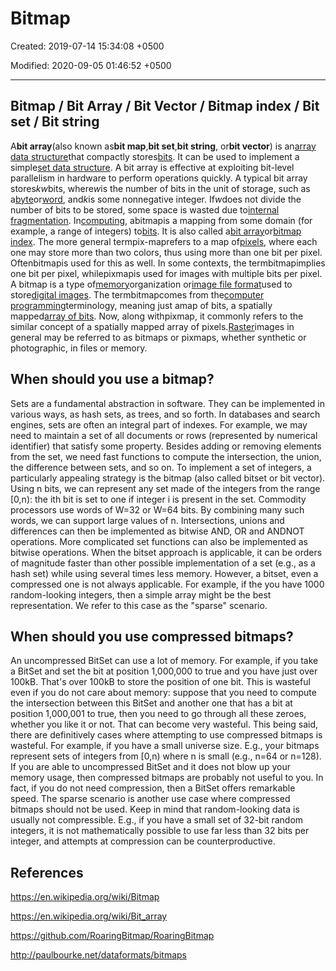 # Bitmap

Created: 2019-07-14 15:34:08 +0500

Modified: 2020-09-05 01:46:52 +0500

---

## Bitmap / Bit Array / Bit Vector / Bitmap index / Bit set / Bit string
A**bit array**(also known as**bit map**,**bit set**,**bit string**, or**bit vector**) is an[array data structure](https://en.wikipedia.org/wiki/Array_data_structure)that compactly stores[bits](https://en.wikipedia.org/wiki/Bit). It can be used to implement a simple[set data structure](https://en.wikipedia.org/wiki/Set_data_structure). A bit array is effective at exploiting bit-level parallelism in hardware to perform operations quickly. A typical bit array stores*kw*bits, where*w*is the number of bits in the unit of storage, such as a[byte](https://en.wikipedia.org/wiki/Byte)or[word](https://en.wikipedia.org/wiki/Word_(computer_architecture)), and*k*is some nonnegative integer. If*w*does not divide the number of bits to be stored, some space is wasted due to[internal fragmentation](https://en.wikipedia.org/wiki/Fragmentation_(computing)).
In[computing](https://en.wikipedia.org/wiki/Computing), abitmapis a mapping from some domain (for example, a range of integers) to[bits](https://en.wikipedia.org/wiki/Bit). It is also called a[bit array](https://en.wikipedia.org/wiki/Bit_array)or[bitmap index](https://en.wikipedia.org/wiki/Bitmap_index).
The more general termpix-maprefers to a map of[pixels](https://en.wikipedia.org/wiki/Pixel), where each one may store more than two colors, thus using more than one bit per pixel. Oftenbitmapis used for this as well. In some contexts, the termbitmapimplies one bit per pixel, whilepixmapis used for images with multiple bits per pixel.
A bitmap is a type of[memory](https://en.wikipedia.org/wiki/Computer_storage)organization or[image file format](https://en.wikipedia.org/wiki/Image_file_format)used to store[digital images](https://en.wikipedia.org/wiki/Digital_image). The termbitmapcomes from the[computer programming](https://en.wikipedia.org/wiki/Computer_programming)terminology, meaning just amap of bits, a spatially mapped[array of bits](https://en.wikipedia.org/wiki/Bit_array). Now, along withpixmap, it commonly refers to the similar concept of a spatially mapped array of pixels.[Raster](https://en.wikipedia.org/wiki/Raster_graphics)images in general may be referred to as bitmaps or pixmaps, whether synthetic or photographic, in files or memory.
## When should you use a bitmap?

Sets are a fundamental abstraction in software. They can be implemented in various ways, as hash sets, as trees, and so forth. In databases and search engines, sets are often an integral part of indexes. For example, we may need to maintain a set of all documents or rows (represented by numerical identifier) that satisfy some property. Besides adding or removing elements from the set, we need fast functions to compute the intersection, the union, the difference between sets, and so on.
To implement a set of integers, a particularly appealing strategy is the bitmap (also called bitset or bit vector). Using n bits, we can represent any set made of the integers from the range [0,n): the ith bit is set to one if integer i is present in the set. Commodity processors use words of W=32 or W=64 bits. By combining many such words, we can support large values of n. Intersections, unions and differences can then be implemented as bitwise AND, OR and ANDNOT operations. More complicated set functions can also be implemented as bitwise operations.
When the bitset approach is applicable, it can be orders of magnitude faster than other possible implementation of a set (e.g., as a hash set) while using several times less memory.
However, a bitset, even a compressed one is not always applicable. For example, if the you have 1000 random-looking integers, then a simple array might be the best representation. We refer to this case as the "sparse" scenario.
## When should you use compressed bitmaps?

An uncompressed BitSet can use a lot of memory. For example, if you take a BitSet and set the bit at position 1,000,000 to true and you have just over 100kB. That's over 100kB to store the position of one bit. This is wasteful even if you do not care about memory: suppose that you need to compute the intersection between this BitSet and another one that has a bit at position 1,000,001 to true, then you need to go through all these zeroes, whether you like it or not. That can become very wasteful.
This being said, there are definitively cases where attempting to use compressed bitmaps is wasteful. For example, if you have a small universe size. E.g., your bitmaps represent sets of integers from [0,n) where n is small (e.g., n=64 or n=128). If you are able to uncompressed BitSet and it does not blow up your memory usage, then compressed bitmaps are probably not useful to you. In fact, if you do not need compression, then a BitSet offers remarkable speed.
The sparse scenario is another use case where compressed bitmaps should not be used. Keep in mind that random-looking data is usually not compressible. E.g., if you have a small set of 32-bit random integers, it is not mathematically possible to use far less than 32 bits per integer, and attempts at compression can be counterproductive.
## References

<https://en.wikipedia.org/wiki/Bitmap>

<https://en.wikipedia.org/wiki/Bit_array>

<https://github.com/RoaringBitmap/RoaringBitmap>

<http://paulbourke.net/dataformats/bitmaps>
